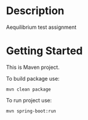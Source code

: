 # Description

Aequilibrium test assignment

# Getting Started
This is Maven project.

To build package use:
```
mvn clean package
```
To run project use:
```
mvn spring-boot:run
```

